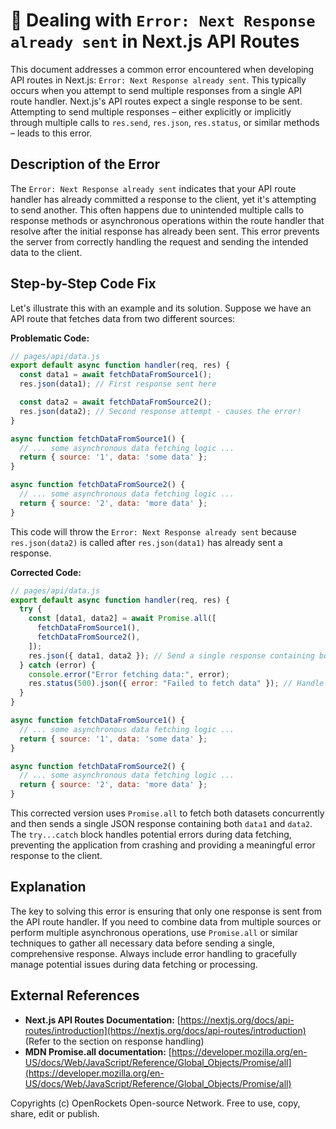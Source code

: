 # 🐞 Dealing with `Error: Next Response already sent` in Next.js API Routes


This document addresses a common error encountered when developing API routes in Next.js:  `Error: Next Response already sent`. This typically occurs when you attempt to send multiple responses from a single API route handler.  Next.js's API routes expect a single response to be sent.  Attempting to send multiple responses – either explicitly or implicitly through multiple calls to `res.send`, `res.json`, `res.status`, or similar methods – leads to this error.


## Description of the Error

The `Error: Next Response already sent` indicates that your API route handler has already committed a response to the client, yet it's attempting to send another. This often happens due to unintended multiple calls to response methods or asynchronous operations within the route handler that resolve after the initial response has already been sent.  This error prevents the server from correctly handling the request and sending the intended data to the client.


## Step-by-Step Code Fix

Let's illustrate this with an example and its solution.  Suppose we have an API route that fetches data from two different sources:

**Problematic Code:**

```javascript
// pages/api/data.js
export default async function handler(req, res) {
  const data1 = await fetchDataFromSource1();
  res.json(data1); // First response sent here

  const data2 = await fetchDataFromSource2();
  res.json(data2); // Second response attempt - causes the error!
}

async function fetchDataFromSource1() {
  // ... some asynchronous data fetching logic ...
  return { source: '1', data: 'some data' };
}

async function fetchDataFromSource2() {
  // ... some asynchronous data fetching logic ...
  return { source: '2', data: 'more data' };
}
```

This code will throw the `Error: Next Response already sent` because `res.json(data2)` is called after `res.json(data1)` has already sent a response.

**Corrected Code:**

```javascript
// pages/api/data.js
export default async function handler(req, res) {
  try {
    const [data1, data2] = await Promise.all([
      fetchDataFromSource1(),
      fetchDataFromSource2(),
    ]);
    res.json({ data1, data2 }); // Send a single response containing both datasets
  } catch (error) {
    console.error("Error fetching data:", error);
    res.status(500).json({ error: "Failed to fetch data" }); // Handle errors gracefully
  }
}

async function fetchDataFromSource1() {
  // ... some asynchronous data fetching logic ...
  return { source: '1', data: 'some data' };
}

async function fetchDataFromSource2() {
  // ... some asynchronous data fetching logic ...
  return { source: '2', data: 'more data' };
}
```

This corrected version uses `Promise.all` to fetch both datasets concurrently and then sends a single JSON response containing both `data1` and `data2`.  The `try...catch` block handles potential errors during data fetching, preventing the application from crashing and providing a meaningful error response to the client.


## Explanation

The key to solving this error is ensuring that only one response is sent from the API route handler.  If you need to combine data from multiple sources or perform multiple asynchronous operations, use `Promise.all` or similar techniques to gather all necessary data before sending a single, comprehensive response.  Always include error handling to gracefully manage potential issues during data fetching or processing.


## External References

* **Next.js API Routes Documentation:** [https://nextjs.org/docs/api-routes/introduction](https://nextjs.org/docs/api-routes/introduction)  (Refer to the section on response handling)
* **MDN Promise.all documentation:** [https://developer.mozilla.org/en-US/docs/Web/JavaScript/Reference/Global_Objects/Promise/all](https://developer.mozilla.org/en-US/docs/Web/JavaScript/Reference/Global_Objects/Promise/all)


Copyrights (c) OpenRockets Open-source Network. Free to use, copy, share, edit or publish.

